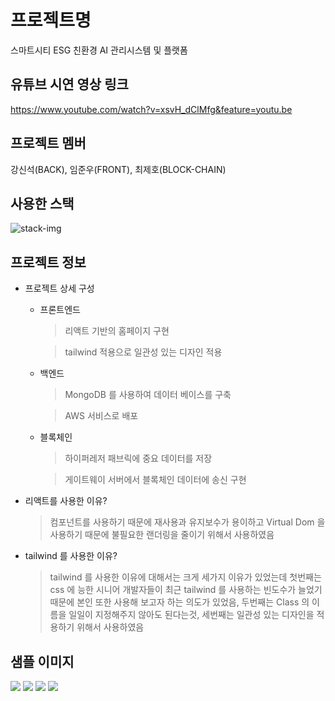 # 프로젝트명 
스마트시티 ESG 친환경 AI 관리시스템 및 플랫폼

 
## 유튜브 시연 영상 링크
https://www.youtube.com/watch?v=xsvH_dClMfg&feature=youtu.be

## 프로젝트 멤버
강신석(BACK), 임준우(FRONT), 최제호(BLOCK-CHAIN)

## 사용한 스택
<img src="https://user-images.githubusercontent.com/106497516/225558093-03353cb1-d69f-487d-9ac0-61bd41cb6bbc.png" alt="stack-img"/>

## 프로젝트 정보
- 프로젝트 상세 구성
  - 프론트엔드
    > 리액트 기반의 홈페이지 구현
    
    > tailwind 적용으로 일관성 있는 디자인 적용
    
  - 백엔드
    > MongoDB 를 사용하여 데이터 베이스를 구축
    
    > AWS 서비스로 배포
    
  - 블록체인
    > 하이퍼레저 패브릭에 중요 데이터를 저장
    
    > 게이트웨이 서버에서 블록체인 데이터에 송신 구현
    
- 리액트를 사용한 이유?
  > 컴포넌트를 사용하기 때문에 재사용과 유지보수가 용이하고 Virtual Dom 을 사용하기 때문에 불필요한 랜더링을 줄이기 위해서 사용하였음

- tailwind 를 사용한 이유?
  > tailwind 를 사용한 이유에 대해서는 크게 세가지 이유가 있었는데 첫번째는 css 에 능한 시니어 개발자들이 최근 tailwind 를 사용하는 빈도수가 늘었기 때문에 본인 또한 사용해 보고자
  하는 의도가 있었음, 두번째는 Class 의 이름을 일일이 지정해주지 않아도 된다는것, 세번째는 일관성 있는 디자인을 적용하기 위해서 사용하였음

## 샘플 이미지
<img src="https://user-images.githubusercontent.com/106497516/225564745-a0b801d3-da1b-465e-bbec-bc23d6bc80bb.png"/>
<img src="https://user-images.githubusercontent.com/106497516/225564160-8fac19b2-a9a8-43a0-b6b4-6c9f8222a656.png"/>
<img src="https://user-images.githubusercontent.com/106497516/225564360-ebdf8e3a-9457-4ae1-97c8-585b0be2f0dd.png"/>
<img src="https://user-images.githubusercontent.com/106497516/225564491-c2d427c4-3e9b-4da0-88e0-05a9c86f4db6.png"/>

